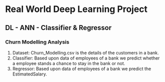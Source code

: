 # Real World Deep Learning Project
## DL - ANN - Classifier & Regressor
### Churn Modelling Analysis

1. Dataset: Churn_Modelling.csv is the details of the customers in a bank.
2. Classifier: Based upon data of employees of a bank we predict whether a employee stands a chance to stay in the bank or not.
3. Regressor: Based upon data of employees of a bank we predict the EstimatedSalary.

